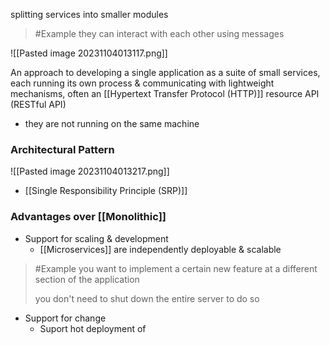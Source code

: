 splitting services into smaller modules
>	#Example 
>	they can interact with each other using messages

![[Pasted image 20231104013117.png]]

An approach to developing a single application as a suite of small services, each running its own process & communicating with lightweight mechanisms, often an [[Hypertext Transfer Protocol (HTTP)]] resource API (RESTful API)
- they are not running on the same machine

### Architectural Pattern
![[Pasted image 20231104013217.png]]
- [[Single Responsibility Principle (SRP)]]

### Advantages over [[Monolithic]]
- Support for scaling & development
	- [[Microservices]] are independently deployable & scalable
>	#Example 
>	you want to implement a certain new feature at a different section of the application
>	
>	you don't need to shut down the entire server to do so
- Support for change
	- Suport hot deployment of 